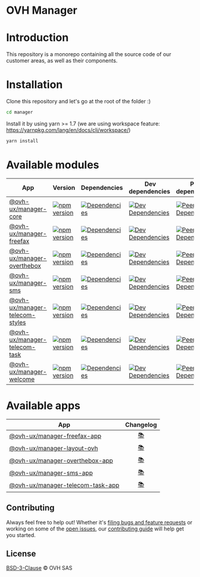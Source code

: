 # OVH Manager

# Introduction

This repository is a monorepo containing all the source code of our customer areas, as well as their components.

# Installation

Clone this repository and let's go at the root of the folder :)

```bash
cd manager
```

Install it by using yarn >= 1.7 (we are using workspace feature: <https://yarnpkg.com/lang/en/docs/cli/workspace/>)

```bash
yarn install
```

# Available modules

| App     | Version | Dependencies | Dev dependencies | Peer dependencies | Changelog |
| ------- | ------- | ------------ | ---------------- | ----------------- | :-------: |
| [@ovh-ux/manager-core](https://github.com/ovh-ux/manager/tree/master/packages/manager/modules/core) | [![npm version](https://badgen.net/npm/v/@ovh-ux/manager-core)](https://www.npmjs.com/package/@ovh-ux/manager-core) | [![Dependencies](https://badgen.net/david/dep/ovh-ux/manager/packages/manager/modules/core)](https://npmjs.com/package/@ovh-ux/manager-core?activeTab=dependencies) | [![Dev Dependencies](https://badgen.net/david/dev/ovh-ux/manager/packages/manager/modules/core)](https://npmjs.com/package/@ovh-ux/manager-core?activeTab=dependencies) | [![Peer Dependencies](https://badgen.net/david/peer/ovh-ux/manager/packages/manager/modules/core)](https://npmjs.com/package/@ovh-ux/manager-core?activeTab=dependencies) | [:books:](https://github.com/ovh-ux/manager/blob/master/packages/manager/modules/core/CHANGELOG.md) |
| [@ovh-ux/manager-freefax](https://github.com/ovh-ux/manager/tree/master/packages/manager/modules/freefax) | [![npm version](https://badgen.net/npm/v/@ovh-ux/manager-freefax)](https://www.npmjs.com/package/@ovh-ux/manager-freefax) | [![Dependencies](https://badgen.net/david/dep/ovh-ux/manager/packages/manager/modules/freefax)](https://npmjs.com/package/@ovh-ux/manager-freefax?activeTab=dependencies) | [![Dev Dependencies](https://badgen.net/david/dev/ovh-ux/manager/packages/manager/modules/freefax)](https://npmjs.com/package/@ovh-ux/manager-freefax?activeTab=dependencies) |  [![Peer Dependencies](https://badgen.net/david/peer/ovh-ux/manager/packages/manager/modules/freefax)](https://npmjs.com/package/@ovh-ux/manager-freefax?activeTab=dependencies) | [:books:](https://github.com/ovh-ux/manager/blob/master/packages/manager/modules/freefax/CHANGELOG.md) |
| [@ovh-ux/manager-overthebox](https://github.com/ovh-ux/manager/tree/master/packages/manager/modules/overthebox) | [![npm version](https://badgen.net/npm/v/@ovh-ux/manager-overthebox)](https://www.npmjs.com/package/@ovh-ux/manager-overthebox) | [![Dependencies](https://badgen.net/david/dep/ovh-ux/manager/packages/manager/modules/overthebox)](https://npmjs.com/package/@ovh-ux/manager-overthebox?activeTab=dependencies) | [![Dev Dependencies](https://badgen.net/david/dev/ovh-ux/manager/packages/manager/modules/overthebox)](https://npmjs.com/package/@ovh-ux/manager-overthebox?activeTab=dependencies) | [![Peer Dependencies](https://badgen.net/david/peer/ovh-ux/manager/packages/manager/modules/overthebox)](https://npmjs.com/package/@ovh-ux/manager-overthebox?activeTab=dependencies) | [:books:](https://github.com/ovh-ux/manager/blob/master/packages/manager/modules/overthebox/CHANGELOG.md) |
| [@ovh-ux/manager-sms](https://github.com/ovh-ux/manager/tree/master/packages/manager/modules/sms) | [![npm version](https://badgen.net/npm/v/@ovh-ux/manager-sms)](https://www.npmjs.com/package/@ovh-ux/manager-sms) | [![Dependencies](https://badgen.net/david/dep/ovh-ux/manager/packages/manager/modules/sms)](https://npmjs.com/package/@ovh-ux/manager-sms?activeTab=dependencies) | [![Dev Dependencies](https://badgen.net/david/dev/ovh-ux/manager/packages/manager/modules/sms)](https://npmjs.com/package/@ovh-ux/manager-sms?activeTab=dependencies) | [![Peer Dependencies](https://badgen.net/david/peer/ovh-ux/manager/packages/manager/modules/sms)](https://npmjs.com/package/@ovh-ux/manager-sms?activeTab=dependencies) | [:books:](https://github.com/ovh-ux/manager/blob/master/packages/manager/modules/sms/CHANGELOG.md) |
| [@ovh-ux/manager-telecom-styles](https://github.com/ovh-ux/manager/tree/master/packages/manager/modules/telecom-styles) | [![npm version](https://badgen.net/npm/v/@ovh-ux/manager-telecom-styles)](https://www.npmjs.com/package/@ovh-ux/manager-telecom-styles) | [![Dependencies](https://badgen.net/david/dep/ovh-ux/manager/packages/manager/modules/telecom-styles)](https://npmjs.com/package/@ovh-ux/manager-telecom-styles?activeTab=dependencies) | [![Dev Dependencies](https://badgen.net/david/dev/ovh-ux/manager/packages/manager/modules/telecom-styles)](https://npmjs.com/package/@ovh-ux/manager-telecom-styles?activeTab=dependencies) | [![Peer Dependencies](https://badgen.net/david/peer/ovh-ux/manager/packages/manager/modules/telecom-styles)](https://npmjs.com/package/@ovh-ux/manager-telecom-styles?activeTab=dependencies) | [:books:](https://github.com/ovh-ux/manager/blob/master/packages/manager/modules/telecom-styles/CHANGELOG.md) |
| [@ovh-ux/manager-telecom-task](https://github.com/ovh-ux/manager/tree/master/packages/manager/modules/telecom-task) | [![npm version](https://badgen.net/npm/v/@ovh-ux/manager-telecom-task)](https://www.npmjs.com/package/@ovh-ux/manager-telecom-task) | [![Dependencies](https://badgen.net/david/dep/ovh-ux/manager/packages/manager/modules/telecom-task)](https://npmjs.com/package/@ovh-ux/manager-telecom-task?activeTab=dependencies) | [![Dev Dependencies](https://badgen.net/david/dev/ovh-ux/manager/packages/manager/modules/telecom-task)](https://npmjs.com/package/@ovh-ux/manager-telecom-task?activeTab=dependencies) | [![Peer Dependencies](https://badgen.net/david/peer/ovh-ux/manager/packages/manager/modules/telecom-task)](https://npmjs.com/package/@ovh-ux/manager-telecom-task?activeTab=dependencies) | [:books:](https://github.com/ovh-ux/manager/blob/master/packages/manager/modules/telecom-task/CHANGELOG.md) |
| [@ovh-ux/manager-welcome](https://github.com/ovh-ux/manager/tree/develop/packages/manager/modules/welcome) | [![npm version](https://badgen.net/npm/v/@ovh-ux/manager-welcome)](https://www.npmjs.com/package/@ovh-ux/manager-welcome) | [![Dependencies](https://badgen.net/david/dep/ovh-ux/manager/packages/manager/modules/welcome)](https://npmjs.com/package/@ovh-ux/manager-welcome?activeTab=dependencies) | [![Dev Dependencies](https://badgen.net/david/dev/ovh-ux/manager/packages/manager/modules/welcome)](https://npmjs.com/package/@ovh-ux/manager-welcome?activeTab=dependencies) | [![Peer Dependencies](https://badgen.net/david/peer/ovh-ux/manager/packages/manager/modules/welcome)](https://npmjs.com/package/@ovh-ux/manager-welcome?activeTab=dependencies) | [:books:](https://github.com/ovh-ux/manager/blob/master/packages/manager/modules/welcome/CHANGELOG.md) |

# Available apps

| App     | Changelog |
| ------- | :-------: |
| [@ovh-ux/manager-freefax-app](https://github.com/ovh-ux/manager/tree/master/packages/manager/apps/freefax) | [:books:](https://github.com/ovh-ux/manager/blob/master/packages/manager/apps/freefax/CHANGELOG.md) |
| [@ovh-ux/manager-layout-ovh](https://github.com/ovh-ux/manager/tree/master/packages/manager/apps/layout-ovh) | [:books:](https://github.com/ovh-ux/manager/blob/master/packages/manager/apps/layout-ovh/CHANGELOG.md) |
| [@ovh-ux/manager-overthebox-app](https://github.com/ovh-ux/manager/tree/master/packages/manager/apps/overthebox) | [:books:](https://github.com/ovh-ux/manager/blob/master/packages/manager/apps/overthebox/CHANGELOG.md) |
| [@ovh-ux/manager-sms-app](https://github.com/ovh-ux/manager/tree/master/packages/manager/apps/sms) | [:books:](https://github.com/ovh-ux/manager/blob/master/packages/manager/apps/sms/CHANGELOG.md) |
| [@ovh-ux/manager-telecom-task-app](https://github.com/ovh-ux/manager/tree/master/packages/manager/apps/telecom-task) | [:books:](https://github.com/ovh-ux/manager/blob/master/packages/manager/apps/telecom-task/CHANGELOG.md) |

## Contributing

Always feel free to help out! Whether it's [filing bugs and feature requests](https://github.com/ovh-ux/manager/issues/new) or working on some of the [open issues](https://github.com/ovh-ux/manager/issues), our [contributing guide](CONTRIBUTING.md) will help get you started.

## License

[BSD-3-Clause](LICENSE) © OVH SAS
